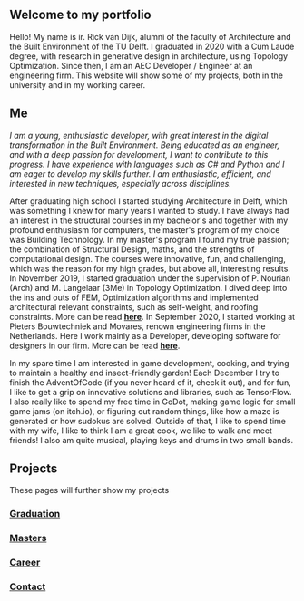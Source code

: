 ## Welcome to my portfolio

Hello! My name is ir. Rick van Dijk, alumni of the faculty of Architecture and the Built Environment of the TU Delft. I graduated in 2020 with a Cum Laude degree, with research in generative design in architecture, using Topology Optimization. Since then, I am an AEC Developer / Engineer at an engineering firm. This website will show some of my projects, both in the university and in my working career.

## Me
_I am a young, enthusiastic developer, with great interest in the digital transformation in the Built Environment. Being educated as an engineer, and with a deep passion for development, I want to contribute to this progress. I have experience with languages such as C# and Python and I am eager to develop my skills further. I am enthusiastic, efficient, and interested in new techniques, especially across disciplines._

After graduating high school I started studying Architecture in Delft, which was something I knew for many years I wanted to study. I have always had an interest in the structural courses in my bachelor's and together with my profound enthusiasm for computers, the master's program of my choice was Building Technology. In my master's program I found my true passion; the combination of Structural Design, maths, and the strengths of computational design. The courses were innovative, fun, and challenging, which was the reason for my high grades, but above all, interesting results. In November 2019, I started graduation under the supervision of P. Nourian (Arch) and M. Langelaar (3Me) in Topology Optimization. I dived deep into the ins and outs of FEM, Optimization algorithms and implemented architectural relevant constraints, such as self-weight, and roofing constraints. More can be read [**here**](https://rickvandijk1.github.io/PortFolio/Graduation). In September 2020, I started working at Pieters Bouwtechniek and Movares, renown engineering firms in the Netherlands. Here I work mainly as a Developer, developing software for designers in our firm. More can be read [**here**](https://rickvandijk1.github.io/PortFolio/Career).

In my spare time I am interested in game development, cooking, and trying to maintain a healthy and insect-friendly garden! Each December I try to finish the AdventOfCode (if you never heard of it, check it out), and for fun, I like to get a grip on innovative solutions and libraries, such as TensorFlow. I also really like to spend my free time in GoDot, making game logic for small game jams (on itch.io), or figuring out random things, like how a maze is generated or how sudokus are solved. Outside of that, I like to spend time with my wife, I like to think I am a great cook, we like to walk and meet friends! I also am quite musical, playing keys and drums in two small bands.

## Projects
These pages will further show my projects

### [Graduation](https://rickvandijk1.github.io/PortFolio/Graduation)

### [Masters](https://rickvandijk1.github.io/PortFolio/Masters)

### [Career](https://rickvandijk1.github.io/PortFolio/Career)

### [Contact](https://rickvandijk1.github.io/PortFolio/Contact)



